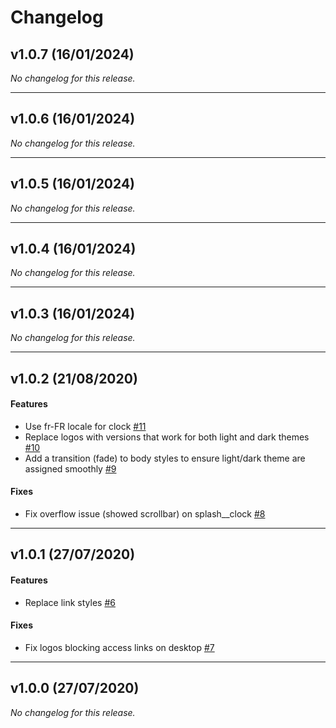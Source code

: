 # Changelog

## v1.0.7 (16/01/2024)
*No changelog for this release.*

---

## v1.0.6 (16/01/2024)
*No changelog for this release.*

---

## v1.0.5 (16/01/2024)
*No changelog for this release.*

---

## v1.0.4 (16/01/2024)
*No changelog for this release.*

---

## v1.0.3 (16/01/2024)
*No changelog for this release.*

---

## v1.0.2 (21/08/2020)

#### Features

-  Use fr-FR locale for clock [#11](https://github.com/julesrenaud/cfw-static-html/issues/11)
-  Replace logos with versions that work for both light and dark themes [#10](https://github.com/julesrenaud/cfw-static-html/issues/10)
-  Add a transition (fade) to body styles to ensure light/dark theme are assigned smoothly [#9](https://github.com/julesrenaud/cfw-static-html/issues/9)

#### Fixes

-  Fix overflow issue (showed scrollbar) on splash__clock [#8](https://github.com/julesrenaud/cfw-static-html/issues/8)

---

## v1.0.1 (27/07/2020)

#### Features

-  Replace link styles [#6](https://github.com/julesrenaud/cfw-static-html/issues/6)

#### Fixes

-  Fix logos blocking access links on desktop [#7](https://github.com/julesrenaud/cfw-static-html/issues/7)

---

## v1.0.0 (27/07/2020)
*No changelog for this release.*
